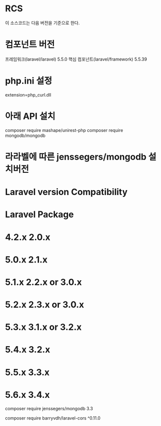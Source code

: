 # RCS
이 소스코드는 다음 버전을 기준으로 한다.

# 컴포넌트 버전
프레임워크(laravel/laravel)	5.5.0
핵심 컴포넌트(laravel/framework)	5.5.39

# php.ini 설정
extension=php_curl.dll


# 아래 API 설치
composer require mashape/unirest-php
composer require mongodb/mongodb

# 라라벨에 따른 jenssegers/mongodb 설치버전
# Laravel version Compatibility
# Laravel	Package
# 4.2.x	2.0.x
# 5.0.x	2.1.x
# 5.1.x	2.2.x or 3.0.x
# 5.2.x	2.3.x or 3.0.x
# 5.3.x	3.1.x or 3.2.x
# 5.4.x	3.2.x
# 5.5.x	3.3.x
# 5.6.x	3.4.x
composer require jenssegers/mongodb 3.3

composer require barryvdh/laravel-cors ^0.11.0